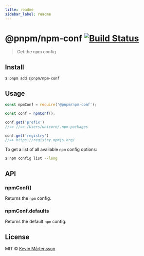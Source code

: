```yaml
---
title: readme
sidebar_label: readme
---
```

# @pnpm/npm-conf [![Build Status](https://travis-ci.com/pnpm/npm-conf.svg?branch=master)](https://travis-ci.com/pnpm/npm-conf)

> Get the npm config


## Install

```
$ pnpm add @pnpm/npm-conf
```


## Usage

```js
const npmConf = require('@pnpm/npm-conf');

const conf = npmConf();

conf.get('prefix')
//=> //=> /Users/unicorn/.npm-packages

conf.get('registry')
//=> https://registry.npmjs.org/
```

To get a list of all available `npm` config options:

```bash
$ npm config list --long
```


## API

### npmConf()

Returns the `npm` config.

### npmConf.defaults

Returns the default `npm` config.


## License

MIT © [Kevin Mårtensson](https://github.com/kevva)

